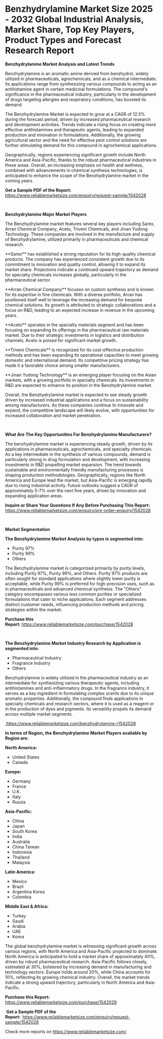 <p><h1>Benzhydrylamine Market Size 2025 - 2032 Global Industrial Analysis, Market Share, Top Key Players, Product Types and Forecast Research Report</h1></p><p><strong>Benzhydrylamine Market Analysis and Latest Trends</strong></p>
<p><p>Benzhydrylamine is an aromatic amine derived from benzhydrol, widely utilized in pharmaceuticals, agrochemicals, and as a chemical intermediate. Its applications range from synthesizing various compounds to acting as an antihistamine agent in certain medicinal formulations. The compound's significance in the pharmaceutical industry, particularly in the development of drugs targeting allergies and respiratory conditions, has boosted its demand.</p><p>The Benzhydrylamine Market is expected to grow at a CAGR of 12.5% during the forecast period, driven by increased pharmaceutical research and development activities. Trends indicate a rising focus on creating more effective antihistamines and therapeutic agents, leading to expanded production and innovation in formulations. Additionally, the growing agricultural sector and the need for effective pest control solutions are further stimulating demand for this compound in agrochemical applications.</p><p>Geographically, regions experiencing significant growth include North America and Asia-Pacific, thanks to the robust pharmaceutical industries in these areas. Overall, an increasing emphasis on health and wellness, combined with advancements in chemical synthesis technologies, is anticipated to enhance the scope of the Benzhydrylamine market in the coming years.</p></p>
<p><strong>Get a Sample PDF of the Report:&nbsp;</strong> <a href="https://www.reliablemarketsize.com/enquiry/request-sample/1542028?utm_campaign=3458&utm_medium=2&utm_source=Github&utm_content=ia&utm_term=01042025&utm_id=benzhydrylamine">https://www.reliablemarketsize.com/enquiry/request-sample/1542028</a></p>
<p>&nbsp;</p>
<p><strong>Benzhydrylamine Major Market Players</strong></p>
<p><p>The Benzhydrylamine market features several key players including Sarex, Arran Chemical Company, Aceto, Triveni Chemicals, and Jinan Yudong Technology. These companies are involved in the manufacture and supply of Benzhydrylamine, utilized primarily in pharmaceuticals and chemical research.</p><p>**Sarex** has established a strong reputation for its high-quality chemical products. The company has experienced consistent growth due to its commitment to innovation and quality control, allowing it to expand its market share. Projections indicate a continued upward trajectory as demand for specialty chemicals increases globally, particularly in the pharmaceutical sector.</p><p>**Arran Chemical Company** focuses on custom synthesis and is known for its expertise in fine chemicals. With a diverse portfolio, Arran has positioned itself well to leverage the increasing demand for bespoke chemical solutions. Its growth is attributed to strategic collaborations and a focus on R&D, leading to an expected increase in revenue in the upcoming years.</p><p>**Aceto** operates in the specialty materials segment and has been focusing on expanding its offerings in the pharmaceutical raw materials market. Due to their strategic investments in logistics and distribution channels, Aceto is poised for significant market growth.</p><p>**Triveni Chemicals** is recognized for its cost-effective production methods and has been expanding its operational capacities to meet growing domestic and international demand. Its competitive pricing strategy has made it a favorable choice among smaller manufacturers.</p><p>**Jinan Yudong Technology** is an emerging player focusing on the Asian markets, with a growing portfolio in specialty chemicals. Its investments in R&D are expected to enhance its position in the Benzhydrylamine market.</p><p>Overall, the Benzhydrylamine market is expected to see steady growth driven by increased industrial applications and a focus on sustainability among manufacturers. As these companies continue to innovate and expand, the competitive landscape will likely evolve, with opportunities for increased collaboration and market penetration.</p></p>
<p>&nbsp;</p>
<p><strong>What Are The Key Opportunities For Benzhydrylamine Manufacturers?</strong></p>
<p><p>The benzhydrylamine market is experiencing steady growth, driven by its applications in pharmaceuticals, agrochemicals, and specialty chemicals. As a key intermediate in the synthesis of various compounds, demand is particularly strong in drug formulation and development, with increasing investments in R&D propelling market expansion. The trend towards sustainable and environmentally friendly manufacturing processes is shaping production methodologies. Geographically, regions like North America and Europe lead the market, but Asia-Pacific is emerging rapidly due to rising industrial activity. Future outlooks suggest a CAGR of approximately 5-7% over the next five years, driven by innovation and expanding application areas.</p></p>
<p><strong>Inquire or Share Your Questions If Any Before Purchasing This Report:</strong> <a href="https://www.reliablemarketsize.com/enquiry/pre-order-enquiry/1542028?utm_campaign=3458&utm_medium=2&utm_source=Github&utm_content=ia&utm_term=01042025&utm_id=benzhydrylamine">https://www.reliablemarketsize.com/enquiry/pre-order-enquiry/1542028</a></p>
<p>&nbsp;</p>
<p><strong>Market Segmentation</strong></p>
<p><strong>The Benzhydrylamine Market Analysis by types is segmented into:</strong></p>
<p><ul><li>Purity 97%</li><li>Purity 99%</li><li>Others</li></ul></p>
<p><p>The Benzhydrylamine market is categorized primarily by purity levels, including Purity 97%, Purity 99%, and Others. Purity 97% products are often sought for standard applications where slightly lower purity is acceptable, while Purity 99% is preferred for high-precision uses, such as in pharmaceuticals and advanced chemical synthesis. The "Others" category encompasses various less common purities or specialized formulations that cater to niche applications. Each segment addresses distinct customer needs, influencing production methods and pricing strategies within the market.</p></p>
<p><strong>Purchase this Report:&nbsp;</strong><a href="https://www.reliablemarketsize.com/purchase/1542028?utm_campaign=3458&utm_medium=2&utm_source=Github&utm_content=ia&utm_term=01042025&utm_id=benzhydrylamine">https://www.reliablemarketsize.com/purchase/1542028</a></p>
<p>&nbsp;</p>
<p><strong>The Benzhydrylamine Market Industry Research by Application is segmented into:</strong></p>
<p><ul><li>Pharmaceutical Industry</li><li>Fragrance Industry</li><li>Others</li></ul></p>
<p><p>Benzhydrylamine is widely utilized in the pharmaceutical industry as an intermediate for synthesizing various therapeutic agents, including antihistamines and anti-inflammatory drugs. In the fragrance industry, it serves as a key ingredient in formulating complex scents due to its unique aromatic properties. Additionally, the compound finds applications in specialty chemicals and research sectors, where it is used as a reagent or in the production of dyes and pigments. Its versatility propels its demand across multiple market segments.</p></p>
<p><a href="https://www.reliablemarketsize.com/benzhydrylamine-r1542028?utm_campaign=3458&utm_medium=2&utm_source=Github&utm_content=ia&utm_term=01042025&utm_id=benzhydrylamine">&nbsp;https://www.reliablemarketsize.com/benzhydrylamine-r1542028</a></p>
<p><strong>In terms of Region, the Benzhydrylamine Market Players available by Region are:</strong></p>
<p>
    <p> <strong> North America: </strong>
        <ul>
            <li>United States</li>
            <li>Canada</li>
        </ul>
        </p> 
    <p> <strong> Europe: </strong>
        <ul>
            <li>Germany</li>
            <li>France</li>
            <li>U.K.</li>
            <li>Italy</li>
            <li>Russia</li>
        </ul>
        </p> 
    <p> <strong> Asia-Pacific: </strong>
        <ul>
            <li>China</li>
            <li>Japan</li>
            <li>South Korea</li>
            <li>India</li>
            <li>Australia</li>
            <li>China Taiwan</li>
            <li>Indonesia</li>
            <li>Thailand</li>
            <li>Malaysia</li>
        </ul>
        </p> 
    <p> <strong> Latin America: </strong>
        <ul>
            <li>Mexico</li>
            <li>Brazil</li>
            <li>Argentina Korea</li>
            <li>Colombia</li>
        </ul>
        </p> 
    <p> <strong> Middle East & Africa: </strong>
        <ul>
            <li>Turkey</li>
            <li>Saudi</li>
            <li>Arabia</li>
            <li>UAE</li>
            <li>Korea</li>
        </ul>
    </p>
    </p>
<p><p>The global benzhydrylamine market is witnessing significant growth across various regions, with North America and Asia-Pacific projected to dominate. North America is anticipated to hold a market share of approximately 40%, driven by robust pharmaceutical research. Asia-Pacific follows closely, estimated at 30%, bolstered by increasing demand in manufacturing and technology sectors. Europe holds around 20%, while China accounts for 10%, reflecting its growing chemical industry. Overall, the market trends indicate a strong upward trajectory, particularly in North America and Asia-Pacific.</p></p>
<p><strong>Purchase this Report: </strong><a href="https://www.reliablemarketsize.com/purchase/1542028?utm_campaign=3458&utm_medium=2&utm_source=Github&utm_content=ia&utm_term=01042025&utm_id=benzhydrylamine">https://www.reliablemarketsize.com/purchase/1542028</a></p>
<p>&nbsp;<strong>Get a Sample PDF of the Report:&nbsp;&nbsp;</strong><a href="https://www.reliablemarketsize.com/enquiry/request-sample/1542028?utm_campaign=3458&utm_medium=2&utm_source=Github&utm_content=ia&utm_term=01042025&utm_id=benzhydrylamine">https://www.reliablemarketsize.com/enquiry/request-sample/1542028</a></p>
<p><strong></strong></p>
<p>Check more reports on <a href="https://www.reliablemarketsize.com/?utm_campaign=3458&utm_medium=2&utm_source=Github&utm_content=ia&utm_term=01042025&utm_id=benzhydrylamine">https://www.reliablemarketsize.com/</a></p>